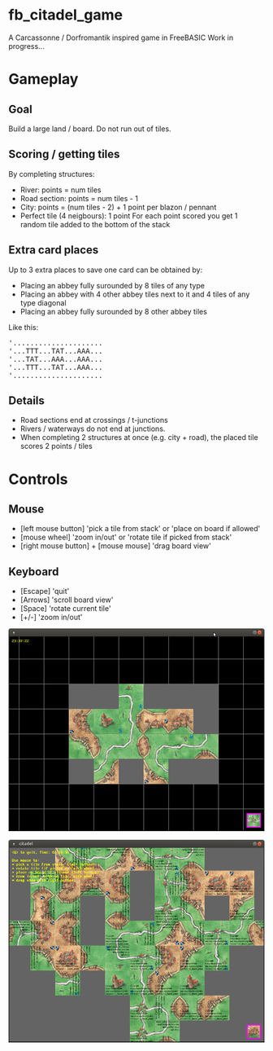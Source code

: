 # fb_citadel_game
A Carcassonne / Dorfromantik inspired game in FreeBASIC
Work in progress...

# Gameplay

## Goal
Build a large land / board. Do not run out of tiles.

## Scoring / getting tiles
By completing structures:
* River: points = num tiles
* Road section: points = num tiles - 1
* City: points = (num tiles - 2) + 1 point per blazon / pennant
* Perfect tile (4 neigbours): 1 point
For each point scored you get 1 random tile added to the bottom of the stack

## Extra card places
Up to 3 extra places to save one card can be obtained by:
* Placing an abbey fully surounded by 8 tiles of any type
* Placing an abbey with 4 other abbey tiles next to it and 4 tiles of any type diagonal
* Placing an abbey fully surounded by 8 other abbey tiles

Like this:
<pre>'.....................
'...TTT...TAT...AAA...
'...TAT...AAA...AAA...
'...TTT...TAT...AAA...
'.....................</pre>

## Details
* Road sections end at crossings / t-junctions
* Rivers / waterways do not end at junctions.
* When completing 2 structures at once (e.g. city + road), the placed tile scores 2 points / tiles

# Controls

## Mouse
* [left mouse button] 'pick a tile from stack' or 'place on board if allowed'
* [mouse wheel] 'zoom in/out' or 'rotate tile if picked from stack'
* [right mouse button] + [mouse mouse] 'drag board view' 

## Keyboard
* [Escape] 'quit'
* [Arrows] 'scroll board view'
* [Space] 'rotate current tile'
* [+/-] 'zoom in/out'

![Game preview 1](preview/Citadel_2021-09-29.png)

![Game preview 2](preview/Citadel_2021-10-02.png)

